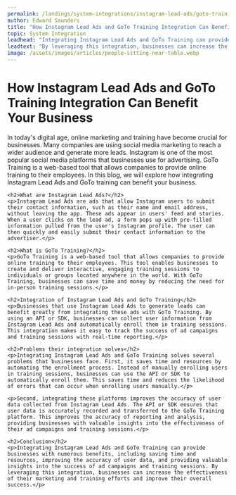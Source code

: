 ```yaml
---
permalink: /landings/system-integrations/instagram-lead-ads/goto-training
author: Edward Saunders
title: "How Instagram Lead Ads and GoTo Training Integration Can Benefit Your Business"
topic: System Integration
leadhead: "Integrating Instagram Lead Ads and GoTo Training can provide businesses with numerous benefits, including saving time and resources, improving the accuracy of user data, and providing valuable insights into the success of ad campaigns and training sessions"
leadtext: "By leveraging this integration, businesses can increase the effectiveness of their marketing and training efforts and improve their overall success."
image: /assets/images/articles/people-sitting-near-table.webp
---
```

<div class="arttext">	<h1>How Instagram Lead Ads and GoTo Training Integration Can Benefit Your Business</h1>
	<p>In today's digital age, online marketing and training have become crucial for businesses. Many companies are using social media marketing to reach a wider audience and generate more leads. Instagram is one of the most popular social media platforms that businesses use for advertising. GoTo Training is a web-based tool that allows companies to provide online training to their employees. In this blog, we will explore how integrating Instagram Lead Ads and GoTo training can benefit your business.</p>

	<h2>What are Instagram Lead Ads?</h2>
	<p>Instagram Lead Ads are ads that allow Instagram users to submit their contact information, such as their name and email address, without leaving the app. These ads appear in users' feed and stories. When a user clicks on the lead ad, a form pops up with pre-filled information pulled from the user's Instagram profile. The user can then quickly and easily submit their contact information to the advertiser.</p>

	<h2>What is GoTo Training?</h2>
	<p>GoTo Training is a web-based tool that allows companies to provide online training to their employees. This tool enables businesses to create and deliver interactive, engaging training sessions to individuals or groups located anywhere in the world. With GoTo Training, businesses can save time and money by reducing the need for in-person training sessions.</p>

	<h2>Integration of Instagram Lead Ads and GoTo Training</h2>
	<p>Businesses that use Instagram Lead Ads to generate leads can benefit greatly from integrating these ads with GoTo Training. By using an API or SDK, businesses can collect user information from Instagram Lead Ads and automatically enroll them in training sessions. This integration makes it easy to track the success of ad campaigns and training sessions with real-time reporting.</p>

	<h2>Problems their integration solves</h2>
	<p>Integrating Instagram Lead Ads and GoTo Training solves several problems that businesses face. First, it saves time and resources by automating the enrollment process. Instead of manually enrolling users in training sessions, businesses can use the API or SDK to automatically enroll them. This saves time and reduces the likelihood of errors that can occur when enrolling users manually.</p>

	<p>Second, integrating these platforms improves the accuracy of user data collected from Instagram Lead Ads. The API or SDK ensures that user data is accurately recorded and transferred to the GoTo Training platform. This improves the accuracy of reporting and analysis, providing businesses with valuable insights into the effectiveness of their ad campaigns and training sessions.</p>

	<h2>Conclusion</h2>
	<p>Integrating Instagram Lead Ads and GoTo Training can provide businesses with numerous benefits, including saving time and resources, improving the accuracy of user data, and providing valuable insights into the success of ad campaigns and training sessions. By leveraging this integration, businesses can increase the effectiveness of their marketing and training efforts and improve their overall success.</p>
</div>